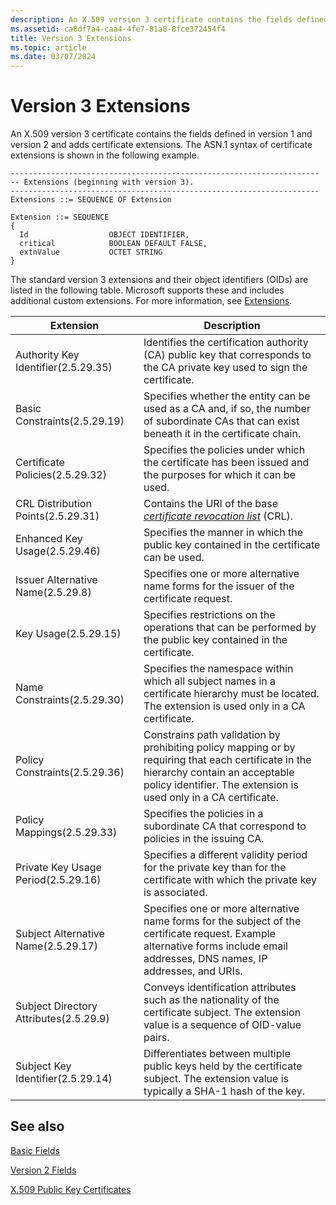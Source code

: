 ```yaml
---
description: An X.509 version 3 certificate contains the fields defined in version 1 and version 2 and adds certificate extensions. The ASN.1 syntax of certificate extensions is shown in the following example.
ms.assetid: ca8df7a4-caa4-4fe7-81a8-8fce372454f4
title: Version 3 Extensions
ms.topic: article
ms.date: 03/07/2024
---
```


# Version 3 Extensions

An X.509 version 3 certificate contains the fields defined in version 1 and version 2 and adds certificate extensions. The ASN.1 syntax of certificate extensions is shown in the following example.

``` syntax
---------------------------------------------------------------------
-- Extensions (beginning with version 3).
---------------------------------------------------------------------
Extensions ::= SEQUENCE OF Extension

Extension ::= SEQUENCE 
{
  Id                  OBJECT IDENTIFIER,
  critical            BOOLEAN DEFAULT FALSE,
  extnValue           OCTET STRING
}
```

The standard version 3 extensions and their object identifiers (OIDs) are listed in the following table. Microsoft supports these and includes additional custom extensions. For more information, see [Extensions](extensions.md).

| Extension | Description |
|--------|--------|
| Authority Key Identifier(2.5.29.35) | Identifies the certification authority (CA) public key that corresponds to the CA private key used to sign the certificate. |
| Basic Constraints(2.5.29.19) | Specifies whether the entity can be used as a CA and, if so, the number of subordinate CAs that can exist beneath it in the certificate chain. |
| Certificate Policies(2.5.29.32) | Specifies the policies under which the certificate has been issued and the purposes for which it can be used. |
| CRL Distribution Points(2.5.29.31) | Contains the URI of the base [*certificate revocation list*](/windows/win32/SecGloss/c-gly) (CRL). |
| Enhanced Key Usage(2.5.29.46) | Specifies the manner in which the public key contained in the certificate can be used. |
| Issuer Alternative Name(2.5.29.8) | Specifies one or more alternative name forms for the issuer of the certificate request. |
| Key Usage(2.5.29.15) | Specifies restrictions on the operations that can be performed by the public key contained in the certificate. |
| Name Constraints(2.5.29.30) | Specifies the namespace within which all subject names in a certificate hierarchy must be located. The extension is used only in a CA certificate. |
| Policy Constraints(2.5.29.36) | Constrains path validation by prohibiting policy mapping or by requiring that each certificate in the hierarchy contain an acceptable policy identifier. The extension is used only in a CA certificate. |
| Policy Mappings(2.5.29.33) | Specifies the policies in a subordinate CA that correspond to policies in the issuing CA. |
| Private Key Usage Period(2.5.29.16) | Specifies a different validity period for the private key than for the certificate with which the private key is associated. |
| Subject Alternative Name(2.5.29.17) | Specifies one or more alternative name forms for the subject of the certificate request. Example alternative forms include email addresses, DNS names, IP addresses, and URIs. |
| Subject Directory Attributes(2.5.29.9) | Conveys identification attributes such as the nationality of the certificate subject. The extension value is a sequence of OID-value pairs. |
| Subject Key Identifier(2.5.29.14) | Differentiates between multiple public keys held by the certificate subject. The extension value is typically a SHA-1 hash of the key. |

## See also

[Basic Fields](about-basic-fields.md)

[Version 2 Fields](about-version-2-fields.md)

[X.509 Public Key Certificates](about-x-509-public-key-certificates.md)
